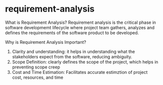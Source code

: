 # requirement-analysis

What is Requirement Analysis?
Requirement analysis is the critical phase in software developmemt lifecycle where project team gathers, analyzes and defines the requirements of the software product to be developed.

Why is Requirement Analysis Important?
1. Clarity and understanding: it helps in understanding what the stakeholders expect from the software, reducing ambiguity.
2. Scope Definition: clearly defines the scope of the project, which helps in preventing scope creep
3. Cost and Time Estimation: Facilitates accurate estimztion of project cost, resources, and time

